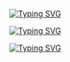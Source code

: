 [![Typing SVG](https://readme-typing-svg.herokuapp.com?size=17&duration=50&color=F70000&lines=Software+Engineer+@Scalapay)](https://git.io/typing-svg)

[![Typing SVG](https://readme-typing-svg.herokuapp.com?size=17&duration=50&color=12F70C&lines=BSc+in+computer+science)](https://git.io/typing-svg)

[![Typing SVG](https://readme-typing-svg.herokuapp.com?size=17&duration=50&color=1877F7&lines=Find+me+on+Linkedin+for+more)](https://git.io/typing-svg)
